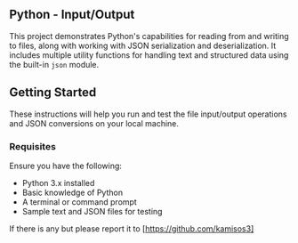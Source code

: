 ## Python - Input/Output

This project demonstrates Python's capabilities for reading from and writing to files, along with working with JSON serialization and deserialization. It includes multiple utility functions for handling text and structured data using the built-in `json` module.

## Getting Started

These instructions will help you run and test the file input/output operations and JSON conversions on your local machine.

### Requisites

Ensure you have the following:

* Python 3.x installed
* Basic knowledge of Python
* A terminal or command prompt
* Sample text and JSON files for testing

If there is any but please report it to [https://github.com/kamisos3]

